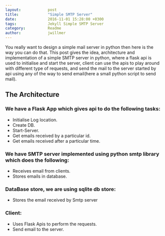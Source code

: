 ```yaml
---
layout:            post
title:             "Simple SMTP Server"
date:              2016-11-01 15:28:00 +0300
tags:              Jekyll Simple SMTP Server
category:          Readme
author:            jwillmer
---
```

You really want to design a simple mail server in python then here is the way you can do that. This post gives the idea, architecture and implementation of a simple SMTP server in python, where a flask api is used to initialise and start the server, client can use the apis to play around with different type of requests, and send the mail to the server started by api using any of the way to send email(here a small python script to send mail).


## The Architecture

### We have a Flask App which gives api to do the following tasks:

- Initialise Log location.
- Create DB.
- Start-Server.
- Get emails received by a particular id.
- Get emails received after a particular time.

### We have SMTP server implemented using python smtp library which does the following:

- Receives email from clients.
- Stores emails in database.

### DataBase store, we are using sqlite db store:

- Stores the email received by Smtp server

### Client:

- Uses Flask Apis to perform the requests.
- Send email to the server.

